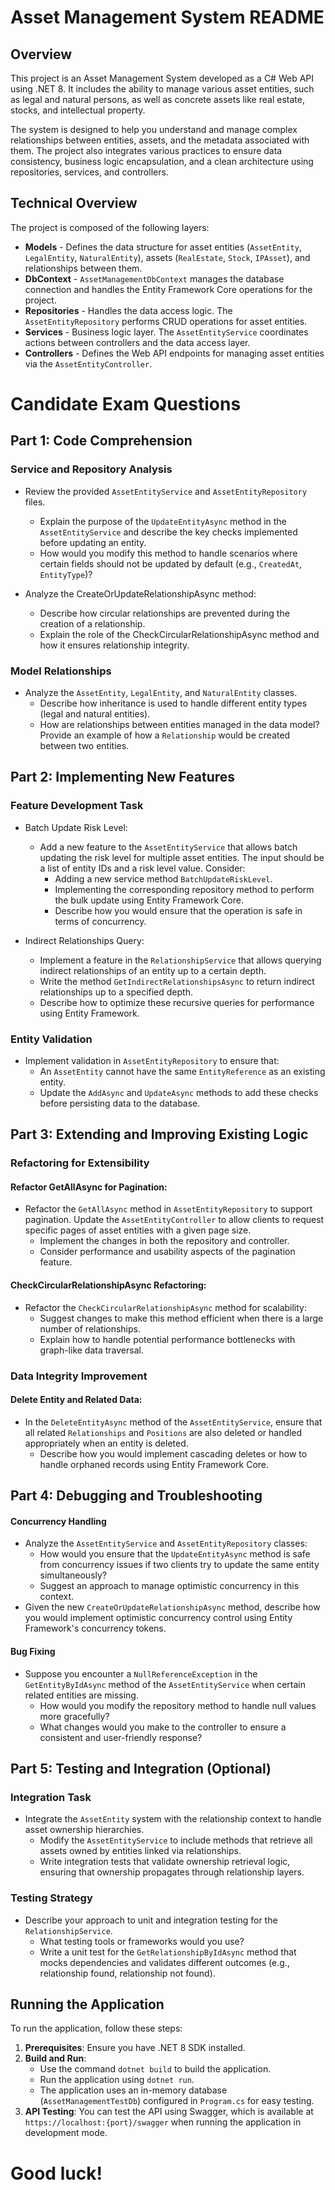 # Asset Management System README

## Overview

This project is an Asset Management System developed as a C# Web API using .NET 8. It includes the ability to manage various asset entities, such as legal and natural persons, as well as concrete assets like real estate, stocks, and intellectual property.

The system is designed to help you understand and manage complex relationships between entities, assets, and the metadata associated with them. The project also integrates various practices to ensure data consistency, business logic encapsulation, and a clean architecture using repositories, services, and controllers.

## Technical Overview

The project is composed of the following layers:

- **Models** - Defines the data structure for asset entities (`AssetEntity`, `LegalEntity`, `NaturalEntity`), assets (`RealEstate`, `Stock`, `IPAsset`), and relationships between them.
- **DbContext** - `AssetManagementDbContext` manages the database connection and handles the Entity Framework Core operations for the project.
- **Repositories** - Handles the data access logic. The `AssetEntityRepository` performs CRUD operations for asset entities.
- **Services** - Business logic layer. The `AssetEntityService` coordinates actions between controllers and the data access layer.
- **Controllers** - Defines the Web API endpoints for managing asset entities via the `AssetEntityController`.

# Candidate Exam Questions
## Part 1: Code Comprehension
### Service and Repository Analysis

- Review the provided `AssetEntityService` and `AssetEntityRepository` files.
  - Explain the purpose of the `UpdateEntityAsync` method in the `AssetEntityService` and describe the key checks implemented before updating an entity.
  - How would you modify this method to handle scenarios where certain fields should not be updated by default (e.g., `CreatedAt`, `EntityType`)?

- Analyze the CreateOrUpdateRelationshipAsync method:
  - Describe how circular relationships are prevented during the creation of a relationship.
  - Explain the role of the CheckCircularRelationshipAsync method and how it ensures relationship integrity.

### Model Relationships

- Analyze the `AssetEntity`, `LegalEntity`, and `NaturalEntity` classes.
  - Describe how inheritance is used to handle different entity types (legal and natural entities).
  - How are relationships between entities managed in the data model? Provide an example of how a `Relationship` would be created between two entities.

## Part 2: Implementing New Features
### Feature Development Task

- Batch Update Risk Level:
  - Add a new feature to the `AssetEntityService` that allows batch updating the risk level for multiple asset entities. The input should be a list of entity IDs and a risk level value. Consider:
	- Adding a new service method `BatchUpdateRiskLevel`.
	- Implementing the corresponding repository method to perform the bulk update using Entity Framework Core.
	- Describe how you would ensure that the operation is safe in terms of concurrency.

- Indirect Relationships Query:
  - Implement a feature in the `RelationshipService` that allows querying indirect relationships of an entity up to a certain depth.
  - Write the method `GetIndirectRelationshipsAsync` to return indirect relationships up to a specified depth.
  - Describe how to optimize these recursive queries for performance using Entity Framework.

### Entity Validation

- Implement validation in `AssetEntityRepository` to ensure that:
  - An `AssetEntity` cannot have the same `EntityReference` as an existing entity.
  - Update the `AddAsync` and `UpdateAsync` methods to add these checks before persisting data to the database.

## Part 3: Extending and Improving Existing Logic
### Refactoring for Extensibility
#### Refactor GetAllAsync for Pagination:

- Refactor the `GetAllAsync` method in `AssetEntityRepository` to support pagination. Update the `AssetEntityController` to allow clients to request specific pages of asset entities with a given page size.
  - Implement the changes in both the repository and controller.
  - Consider performance and usability aspects of the pagination feature.

#### CheckCircularRelationshipAsync Refactoring:

- Refactor the `CheckCircularRelationshipAsync` method for scalability:
  - Suggest changes to make this method efficient when there is a large number of relationships.
  - Explain how to handle potential performance bottlenecks with graph-like data traversal.

### Data Integrity Improvement
#### Delete Entity and Related Data:

- In the `DeleteEntityAsync` method of the `AssetEntityService`, ensure that all related `Relationships` and `Positions` are also deleted or handled appropriately when an entity is deleted.
  - Describe how you would implement cascading deletes or how to handle orphaned records using Entity Framework Core.

## Part 4: Debugging and Troubleshooting
#### Concurrency Handling

- Analyze the `AssetEntityService` and `AssetEntityRepository` classes:
  - How would you ensure that the `UpdateEntityAsync` method is safe from concurrency issues if two clients try to update the same entity simultaneously?
  - Suggest an approach to manage optimistic concurrency in this context.
- Given the new `CreateOrUpdateRelationshipAsync` method, describe how you would implement optimistic concurrency control using Entity Framework's concurrency tokens.

#### Bug Fixing

- Suppose you encounter a `NullReferenceException` in the `GetEntityByIdAsync` method of the `AssetEntityService` when certain related entities are missing.
  - How would you modify the repository method to handle null values more gracefully?
  - What changes would you make to the controller to ensure a consistent and user-friendly response?

## Part 5: Testing and Integration (Optional)
### Integration Task
- Integrate the `AssetEntity` system with the relationship context to handle asset ownership hierarchies.
  - Modify the `AssetEntityService` to include methods that retrieve all assets owned by entities linked via relationships.
  - Write integration tests that validate ownership retrieval logic, ensuring that ownership propagates through relationship layers.

### Testing Strategy
- Describe your approach to unit and integration testing for the `RelationshipService`.
  - What testing tools or frameworks would you use?
  - Write a unit test for the `GetRelationshipByIdAsync` method that mocks dependencies and validates different outcomes (e.g., relationship found, relationship not found).

## Running the Application
To run the application, follow these steps:

1. **Prerequisites**: Ensure you have .NET 8 SDK installed.
2. **Build and Run**:
   - Use the command `dotnet build` to build the application.
   - Run the application using `dotnet run`.
   - The application uses an in-memory database (`AssetManagementTestDb`) configured in `Program.cs` for easy testing.
3. **API Testing**: You can test the API using Swagger, which is available at `https://localhost:{port}/swagger` when running the application in development mode.

# Good luck!
